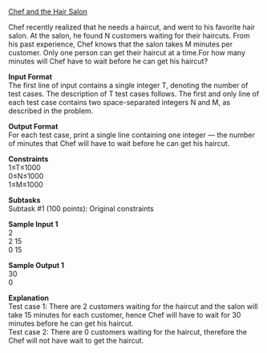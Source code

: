 [Chef and the Hair Salon](https://www.codechef.com/problems/CHEFBARBER)

Chef recently realized that he needs a haircut, and went to his favorite hair salon. At the salon, he found N customers waiting for their haircuts. From his past experience, Chef knows that the salon takes M minutes per customer. Only one person can get their haircut at a time.For how many minutes will Chef have to wait before he can get his haircut?

**Input Format**  
The first line of input contains a single integer T, denoting the number of test cases. The description of T test cases follows.
The first and only line of each test case contains two space-separated integers N and M, as described in the problem.

**Output Format**  
For each test case, print a single line containing one integer — the number of minutes that Chef will have to wait before he can get his haircut.

**Constraints**  
1≤T≤1000  
0≤N≤1000  
1≤M≤1000 

**Subtasks**  
Subtask #1 (100 points): Original constraints  

**Sample Input 1**   
2  
2 15  
0 15

**Sample Output 1**   
30  
0

**Explanation**  
Test case 1: There are 2 customers waiting for the haircut and the salon will take 15 minutes for each customer, hence Chef will have to wait for 30 minutes before he can get his haircut.  
Test case 2: There are 0 customers waiting for the haircut, therefore the Chef will not have wait to get the haircut.

